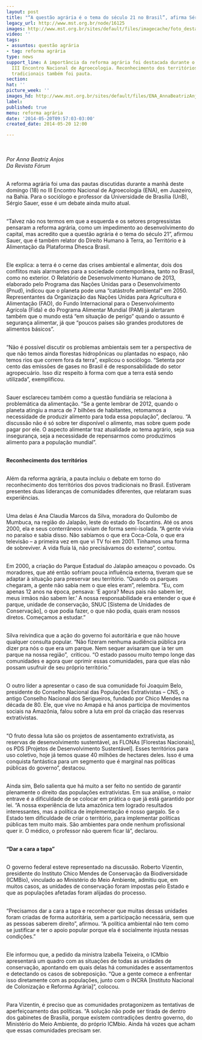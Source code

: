 ```yaml
---
layout: post
title: "“A questão agrária é o tema do século 21 no Brasil”, afirma Sérgio Sauer"
legacy_url: http://www.mst.org.br/node/16125
images: http://www.mst.org.br/sites/default/files/imagecache/foto_destaque/ENA_AnnaBeatrizAnjos.gif
video: ''
tags:
- assuntos: questão agrária
- tag: reforma agrária
type: news
support_line: A importância da reforma agrária foi destacada durante o terceiro dia
  III Encontro Nacional de Agroecologia. Reconhecimento dos territórios das comunidades
  tradicionais também foi pauta.
section: 
hat: ''
picture_week: ''
images_hd: http://www.mst.org.br/sites/default/files/ENA_AnnaBeatrizAnjos.gif
label: 
published: true
menu: reforma agrária
date: '2014-05-20T09:57:03-03:00'
created_date: 2014-05-20 12:00

---
```

<p><img style="margin: 10px;" src="http://www.mst.org.br/sites/default/files/ENA_AnnaBeatrizAnjos.gif" alt=""></p><p><em>Por Anna Beatriz Anjos<br>Da Revista Fórum</em></p><p><br>A reforma agrária foi uma das pautas discutidas durante a manhã deste domingo (18) no III Encontro Nacional de Agroecologia (ENA), em Juazeiro, na Bahia. Para o sociólogo e professor da Universidade de Brasília (UnB), Sérgio Sauer, esse é um debate ainda muito atual.</p><p><br>“Talvez não nos termos em que a esquerda e os setores progressistas pensaram a reforma agrária, como um impedimento ao desenvolvimento do capital, mas acredito que a questão agrária é o tema do século 21”, afirmou Sauer, que é também relator do Direito Humano à Terra, ao Território e à Alimentação da Plataforma Dhesca Brasil.</p><p><br>Ele explica: a terra é o cerne das crises ambiental e alimentar, dois dos conflitos mais alarmantes para a sociedade contemporânea, tanto no Brasil, como no exterior. O Relatório de Desenvolvimento Humano de 2013, elaborado pelo Programa das Nações Unidas para o Desenvolvimento (Pnud), indicou que o planeta pode uma “catástrofe ambiental” em 2050. Representantes da Organização das Nações Unidas para Agricultura e Alimentação (FAO), do Fundo Internacional para o Desenvolvimento Agrícola (Fida) e do Programa Alimentar Mundial (PAM) já alertaram também que o mundo está “em situação de perigo” quando o assunto é segurança alimentar, já que “poucos países são grandes produtores de alimentos básicos”.</p><p><br>“Não é possível discutir os problemas ambientais sem ter a perspectiva de que não temos ainda florestas hidropônicas ou plantadas no espaço, não temos rios que correm fora da terra”, explicou o sociólogo. “Setenta por cento das emissões de gases no Brasil é de responsabilidade do setor agropecuário. Isso diz respeito à forma com que a terra está sendo utilizada”, exemplificou.</p><p><br>Sauer esclareceu também como a questão fundiária se relaciona à problemática da alimentação. “Se a gente lembrar de 2012, quando o planeta atingiu a marca de 7 bilhões de habitantes, retomamos a necessidade de produzir alimento para toda essa população”, declarou. “A discussão não é só sobre ter disponível o alimento, mas sobre quem pode pagar por ele. O aspecto alimentar traz atualidade ao tema agrário, seja sua insegurança, seja a necessidade de repensarmos como produzimos alimento para a população mundial”.</p><p><strong><br>Reconhecimento dos territórios</strong></p><p><br>Além da reforma agrária, a pauta incluiu o debate em torno do reconhecimento dos territórios dos povos tradicionais no Brasil. Estiveram presentes duas lideranças de comunidades diferentes, que relataram suas experiências.</p><p><br>Uma delas é Ana Claudia Marcos da Silva, moradora do Quilombo de Mumbuca, na região do Jalapão, leste do estado do Tocantins. Até os anos 2000, ela e seus conterrâneos viviam de forma semi-isolada. “A gente vivia no paraíso e sabia disso. Não sabíamos o que era Coca-Cola, o que era televisão – a primeira vez em que vi TV foi em 2001. Tínhamos uma forma de sobreviver. A vida fluía lá, não precisávamos do externo”, contou.</p><p><br>Em 2000, a criação do Parque Estadual do Jalapão ameaçou o povoado. Os moradores, que até então sofriam pouca influência externa, tiveram que se adaptar à situação para preservar seu território. “Quando os parques chegaram, a gente não sabia nem o que eles eram”, relembra. “Eu, com apenas 12 anos na época, pensava: ‘E agora? Meus pais não sabem ler, meus irmãos não sabem ler.’ A nossa responsabilidade era entender o que é parque, unidade de conservação, SNUC [Sistema de Unidades de Conservação], o que podia fazer, o que não podia, quais eram nossos diretos. Começamos a estudar.”</p><p><br>Silva reivindica que a ação do governo foi autoritária e que não houve qualquer consulta popular. “Não fizeram nenhuma audiência pública pra dizer pra nós o que era um parque. Nem sequer avisaram que ia ter um parque na nossa região”, &nbsp;criticou. “O estado passou muito tempo longe das comunidades e agora quer oprimir essas comunidades, para que elas não possam usufruir de seu próprio território.”</p><p><br>O outro líder a apresentar o caso de sua comunidade foi Joaquim Belo, presidente do Conselho Nacional das Populações Extrativistas – CNS, o antigo Conselho Nacional dos Serigueiros, fundado por Chico Mendes na década de 80. Ele, que vive no Amapá e há anos participa de movimentos sociais na Amazônia, falou sobre a luta em prol da criação das reservas extrativistas.</p><p><br>“O fruto dessa luta são os projetos de assentamento extrativista, as reservas de desenvolvimento sustentável, as FLONAs [Florestas Nacionais], os PDS [Projetos de Desenvolvimento Sustentável]. Esses territórios para uso coletivo, hoje já temos quase 40 milhões de hectares deles. Isso é uma conquista fantástica para um segmento que é marginal nas políticas públicas do governo”, destacou.</p><p><br>Ainda sim, Belo salienta que há muito a ser feito no sentido de garantir plenamente o direito das populações extrativistas. Em sua análise, o maior entrave é a dificuldade de se colocar em prática o que já está garantido por lei. “A nossa experiência de luta amazônica tem logrado resultados interessantes, mas a política de implementação é nosso gargalo. Se o Estado tem dificuldade de criar o território, para implementar políticas públicas tem muito mais. São ambientes para onde nenhum profissional quer ir. O médico, o professor não querem ficar lá”, declarou.</p><p><br><strong>“Dar a cara a tapa”</strong></p><p><br>O governo federal esteve representado na discussão. Roberto Vizentin, presidente do Instituto Chico Mendes de Conservação da Biodiversidade (ICMBio), vinculado ao Ministério do Meio Ambiente, admitiu que, em muitos casos, as unidades de conservação foram impostas pelo Estado e que as populações afetadas foram alijadas do processo.</p><p><br>“Precisamos dar a cara a tapa e reconhecer que muitas dessas unidades foram criadas de forma autoritária, sem a participação necessária, sem que as pessoas saberem direito”, afirmou. “A política ambiental não tem como se justificar e ter o apoio popular porque ela é socialmente injusta nessas condições.”</p><p><br>Ele informou que, a pedido da ministra Izabella Teixeira, o ICMbio apresentará um quadro com as situações de todas as unidades de conservação, apontando em quais delas há comunidades e assentamentos e detectando os casos de sobreposição. “Que a gente comece a enfrentar isso diretamente com as populações, junto com o INCRA [Instituto Nacional de Colonização e Reforma Agrária]”, colocou.</p><p><br>Para Vizentin, é preciso que as comunidades protagonizem as tentativas de aperfeiçoamento das políticas. “A solução não pode ser tirada de dentro dos gabinetes de Brasília, porque existem contradições dentro governo, do Ministério do Meio Ambiente, do próprio ICMbio. Ainda há vozes que acham que essas comunidades precisam ser.</p>
